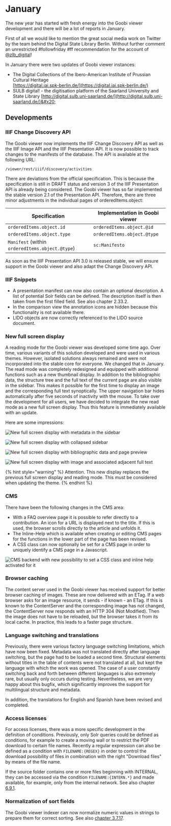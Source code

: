 # January

The new year has started with fresh energy into the Goobi viewer development and there will be a lot of reports in January.&#x20;

First of all we would like to mention the great social media work on Twitter by the team behind the Digital State Library Berlin. Without further comment an unrestricted #followfriday #ff recommendation for the account of [@zlb\_digital](https://twitter.com/zlb\_digital)!&#x20;

In January there were two updates of Goobi viewer instances:&#x20;

* The Digital Collections of the Ibero-American Institute of Prussian Cultural Heritage\
  [https://digital.iai.spk-berlin.de/](https://digital.iai.spk-berlin.de/)
* SULB digital! - the digitisation platform of the Saarland University and State Library [http://digital.sulb.uni-saarland.de/](http://digital.sulb.uni-saarland.de/)&#x20;

## Developments

### IIIF Change Discovery API&#x20;

The Goobi viewer now implements the IIIF Change Discovery API as well as the IIIF Image API and the IIIF Presentation API. It is now possible to track changes to the manifests of the database. The API is available at the following URL:&#x20;

```
/viewer/rest/iiif/discovery/activities 
```

There are deviations from the official specification. This is because the specification is still in DRAFT status and version 3 of the IIIF Presentation API is already being considered. The Goobi viewer has so far implemented the stable version 2.1 of the Presentation API. Therefore, there are three minor adjustments in the individual pages of orderedItems.object:&#x20;

| Specification                                   | Implementation in Goobi viewer |
| ----------------------------------------------- | ------------------------------ |
| `orderedItems.object.id`                        | `orderedItems.object.@id`      |
| `orderedItems.object.type`                      |  `orderedItems.object.@type`   |
| `Manifest` (within `orderedItems.object.@type`) | `sc:Manifesto`                 |

As soon as the IIIF Presentation API 3.0 is released stable, we will ensure support in the Goobi viewer and also adapt the Change Discovery API.&#x20;

### IIIF Snippets&#x20;

* A presentation manifest can now also contain an optional description. A list of potential Solr fields can be defined. The description itself is then taken from the first filled field. See also chapter 2.33.2.&#x20;
* In the comparison view the annotation icons are hidden because this functionality is not available there.&#x20;
* LIDO objects are now correctly referenced to the LIDO source document.&#x20;

### New full screen display&#x20;

A reading mode for the Goobi viewer was developed some time ago. Over time, various variants of this solution developed and were used in various themes. However, isolated solutions always remained and were not incorporated into the stable core for everyone. We changed that in January. The read mode was completely redesigned and equipped with additional functions such as a new thumbnail display. In addition to the bibliographic data, the structure tree and the full text of the current page are also visible in the sidebar. This makes it possible for the first time to display an image and the corresponding full text synoptically. The upper navigation bar hides automatically after five seconds of inactivity with the mouse. To take over the development for all users, we have decided to integrate the new read mode as a new full screen display. Thus this feature is immediately available with an update.&#x20;

Here are some impressions:

![New full screen display with metadata in the sidebar](../.gitbook/assets/2019-01-fullscreen-with-metadata.png)

![New full screen display with collapsed sidebar](../.gitbook/assets/2019-01-fullscreen-with-sidebar-collapsed.png)

![New full screen display with bibliographic data and page preview](../.gitbook/assets/2019-01-fullscreen-with-metadata-and-thumbnail-view.png)

![New full screen display with image and associated adjacent full text](../.gitbook/assets/2019-01-fullscreen-with-fulltext-in-sidebar.png)

{% hint style="warning" %}
Attention. This new display replaces the previous full screen display and reading mode. This must be considered when updating the theme.
{% endhint %}

### CMS

There have been the following changes in the CMS area:&#x20;

* With a FAQ overview page it is possible to refer directly to a contribution. An icon for a URL is displayed next to the title. If this is used, the browser scrolls directly to the article and unfolds it.&#x20;
* The Inline-Help which is available when creating or editing CMS pages for the functions in the lower part of the page has been revised.&#x20;
* A CSS class can now optionally be set for a CMS page in order to uniquely identify a CMS page in a Javascript.

![CMS backend with new possibility to set a CSS class and inline help activated for it](../.gitbook/assets/2019-01-css-class-for-content.png)

### Browser caching&#x20;

The content server used in the Goobi viewer has received support for better browser caching of images. These are now delivered with an ETag. If a web browser asks for an image resource, it sends - if known - an ETag. If this is known to the ContentServer and the corresponding image has not changed, the ContentServer now responds with an HTTP 304 (Not Modified). Then the image does not have to be reloaded, but the browser takes it from its local cache. In practice, this leads to a faster page structure.&#x20;

### Language switching and translations

Previously, there were various factory language switching limitations, which have now been fixed. Metadata was not translated directly after language switching, but the page had to be loaded a second time. Structural elements without titles in the table of contents were not translated at all, but kept the language with which the work was opened. The case of a user constantly switching back and forth between different languages is also extremely rare, but usually only occurs during testing. Nevertheless, we are very happy about this bugfix, which significantly improves the support for multilingual structure and metadata.&#x20;

In addition, the translations for English and Spanish have been revised and completed.&#x20;

### Access licenses

&#x20;For access licenses, there was a more specific development in the definition of conditions. Previously, only Solr queries could be defined as conditions, for example to create a moving wall or to restrict the PDF download to certain file names. Recently a regular expression can also be defined as a condition with `FILENAME:{REGEX}` in order to control the download possibility of files in combination with the right "Download files" by means of the file name.&#x20;

If the source folder contains one or more files beginning with INTERNAL, they can be accessed via the condition `FILENAME:{INTERN.*}` and made available, for example, only from the internal network. See also chapter [6.9.1](https://docs.intranda.com/goobi-viewer-de/6/6.8/6.8.1).&#x20;

### Normalization of sort fields

The Goobi viewer indexer can now normalize numeric values in strings to prepare them for correct sorting. See also [chapter 3.7.17](https://docs.intranda.com/goobi-viewer-de/3/3.7#3-7-17-parameter-normalizevalue).
